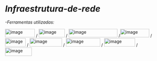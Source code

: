 # *Infraestrutura-de-rede*

*-Ferramentas utilizadas:*

<img width="98" height="28" alt="image" src="https://github.com/user-attachments/assets/2bf1507a-b449-4f5b-82b8-0828e2cc35f5" /> / <img width="86" height="28" alt="image" src="https://github.com/user-attachments/assets/f9f5e6c8-f7f6-429e-8285-9812c25deb73" /> / <img width="161" height="28" alt="image" src="https://github.com/user-attachments/assets/df3e9bbd-f807-4669-a2de-23821b3f3b02" />  /<img width="96" height="28" alt="image" src="https://github.com/user-attachments/assets/c8590b5d-5f7a-4c85-b095-0dc80d63e995" /> /  <img width="68" height="28" alt="image" src="https://github.com/user-attachments/assets/f075d316-3a5c-4edb-9aee-ffd083d62a84" />  /  <img width="107" height="28" alt="image" src="https://github.com/user-attachments/assets/383b2295-1d01-4d04-8511-de2144b1d40b" />  /  <img width="113" height="28" alt="image" src="https://github.com/user-attachments/assets/70b51e03-1346-47a6-9a3c-f9e4d9ebcbb6" />  /  <img width="102" height="28" alt="image" src="https://github.com/user-attachments/assets/b3e1c807-7829-4504-8df0-0468037356cb" />  /  <img width="88" height="28" alt="image" src="https://github.com/user-attachments/assets/19be10dd-7ca4-473a-94f4-1956caebfab4" />







